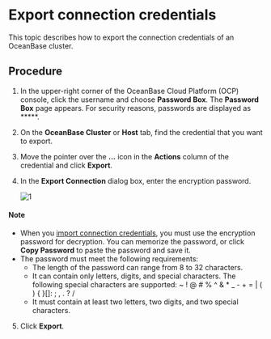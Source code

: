 # Export connection credentials

This topic describes how to export the connection credentials of an OceanBase cluster.

## Procedure

1. In the upper-right corner of the OceanBase Cloud Platform (OCP) console, click the username and choose **Password Box**.
   The **Password Box** page appears.
   For security reasons, passwords are displayed as *****.

2. On the **OceanBase Cluster** or **Host** tab, find the credential that you want to export.

3. Move the pointer over the **...** icon in the **Actions** column of the credential and click **Export**.

4. In the **Export Connection** dialog box, enter the encryption password.

   ![1](https://obbusiness-private.oss-cn-shanghai.aliyuncs.com/doc/img/ocp/%E5%AF%BC%E5%87%BA%E5%AF%86%E7%A0%81.png)

  <main id="notice" type='explain'>
    <h4>Note</h4>
    <ul>
    <li>When you <a href="300.import-connection.md">import connection credentials</a>, you must use the encryption password for decryption. You can memorize the password, or click <strong>Copy Password</strong> to paste the password and save it.</li>
    <li>The password must meet the following requirements:
    <ul>
    <li>The length of the password can range from 8 to 32 characters.</li>
    <li>It can contain only letters, digits, and special characters. The following special characters are supported: ~ ! @ # % ^ &amp; * _ - + = | ( ) { }[]: ; , . ? /</li>
    <li>It must contain at least two letters, two digits, and two special characters.</li>
    </ul>
    </li>
    </ul>
  </main>

5. Click **Export**.
